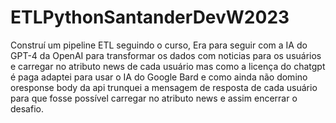 # ETLPythonSantanderDevW2023

Construí um pipeline ETL seguindo o curso, 
Era para seguir com a IA do GPT-4 da OpenAI para transformar os dados com noticias para os usuários e carregar no atributo news de cada usuário
mas como a licença do chatgpt é paga adaptei para usar o IA do Google Bard e como ainda não domino oresponse body da api trunquei a mensagem de resposta
de cada usuário para que fosse possível carregar no atributo news e assim encerrar o desafio.

